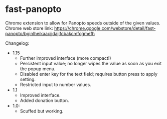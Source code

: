 # fast-panopto
Chrome extension to allow for Panopto speeds outside of the given values.
Chrome web store link: https://chrome.google.com/webstore/detail/fast-panopto/bginlheikaacjjdajifcbakcmfcgmefh

Changelog:
* 1.15
  - Further improved interface (more compact!)
  - Persistent input value; no longer wipes the value as soon as you exit the popup menu.
  - Disabled enter key for the text field; requires button press to apply setting.
  - Restricted input to number values.
* 1.1
  - Improved interface.
  - Added donation button.
* 1.0:
  - Scuffed but working.
